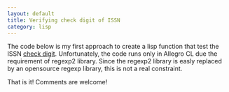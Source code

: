 ```yaml
---
layout: default
title: Verifying check digit of ISSN
category: lisp
---
```


The code below is my first approach to create a lisp function that
test the ISSN [check
digit](http://en.wikipedia.org/wiki/Check_digit). Unfortunately, the
code runs only in Allegro CL due the requirement of regexp2
library. Since the regexp2 library is easly replaced by an opensource
regexp library, this is not a real constraint.

<script src="https://gist.github.com/1215526.js"> </script>

That is it! Comments are welcome!

